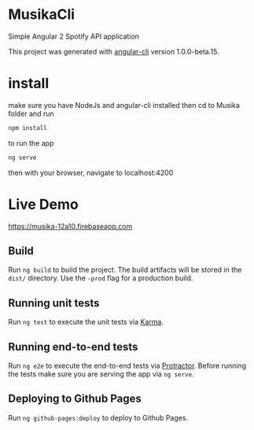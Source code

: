 # MusikaCli

Simple Angular 2 Spotify API application

This project was generated with [angular-cli](https://github.com/angular/angular-cli) version 1.0.0-beta.15.

# install
make sure you have NodeJs and angular-cli installed then cd to Musika folder and run
```bash
npm install 
```
to run the app 
```bash
ng serve 
```
then with your browser, navigate to localhost:4200 

# Live Demo

https://musika-12a10.firebaseapp.com

## Build

Run `ng build` to build the project. The build artifacts will be stored in the `dist/` directory. Use the `-prod` flag for a production build.

## Running unit tests

Run `ng test` to execute the unit tests via [Karma](https://karma-runner.github.io).

## Running end-to-end tests

Run `ng e2e` to execute the end-to-end tests via [Protractor](http://www.protractortest.org/). 
Before running the tests make sure you are serving the app via `ng serve`.

## Deploying to Github Pages

Run `ng github-pages:deploy` to deploy to Github Pages.


